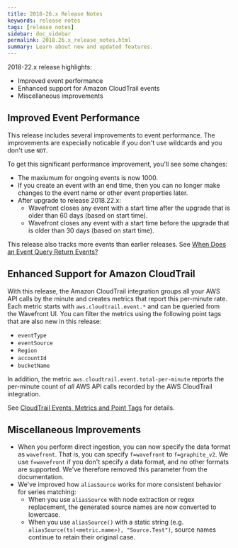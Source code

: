 ```yaml
---
title: 2018-26.x Release Notes
keywords: release notes
tags: [release notes]
sidebar: doc_sidebar
permalink: 2018.26.x_release_notes.html
summary: Learn about new and updated features.
---
```


2018-22.x release highlights:
* Improved event performance
* Enhanced support for Amazon CloudTrail events
* Miscellaneous improvements


## Improved Event Performance
This release includes several improvements to event performance. The improvements are especially noticable if you don't use wildcards and you don't use `NOT`.

To get this significant performance improvement, you'll see some changes:
* The maxiumum for ongoing events is now 1000.
* If you create an event with an end time, then you can no longer make changes to the event name or other event properties later.
* After upgrade to release 2018.22.x:
  - Wavefront closes any event with a start time after the upgrade that is older than 60 days (based on start time).
  - Wavefront closes any event with a start time before the upgrade that is older than 30 days (based on start time).

This release also tracks more events than earlier releases. See [When Does an Event Query Return Events?](http://docs.wavefront.com/events_queries.html#when-does-an-event-query-return-events)

## Enhanced Support for Amazon CloudTrail

With this release, the Amazon CloudTrail integration groups all your AWS API calls by the minute and creates metrics that report this per-minute rate. Each metric starts with `aws.cloudtrail.event.*` and can be queried from the Wavefront UI. You can filter the metrics using the following point tags that are also new in this release:

* `eventType`
* `eventSource`
* `Region`
* `accountId`
* `bucketName`

In addition, the metric `aws.cloudtrail.event.total-per-minute` reports the per-minute count of *all* AWS API calls recorded by the AWS CloudTrail integration.

See [CloudTrail Events, Metrics and Point Tags](integrations_aws_metrics.html#cloudtrail-events-metrics-and-point-tags) for details.

## Miscellaneous Improvements

* When you perform direct ingestion, you can now specify the data format as `wavefront`. That is, you can specify `f=wavefront` to `f=graphite_v2`.
  We use `f=wavefront` if you don't specify a data format, and no other formats are supported. We've therefore removed this parameter from the documentation.
* We've improved how `aliasSource` works for more consistent behavior for series matching:
  - When you use `aliasSource` with node extraction or regex replacement, the generated source names are now converted to lowercase.
  - When you use `aliasSource()` with a static string (e.g. `aliasSource(ts(<metric.name>), "Source.Test")`, source names continue to retain their original case.
